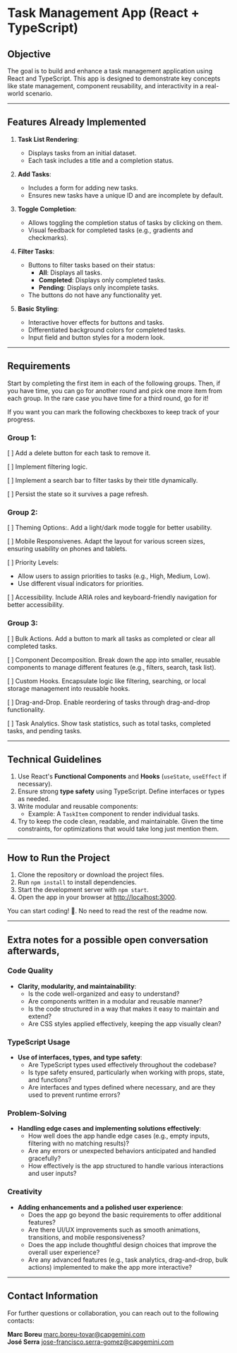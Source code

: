 # Task Management App (React + TypeScript)

## Objective
The goal is to build and enhance a task management application using React and TypeScript. This app is designed to demonstrate key concepts like state management, component reusability, and interactivity in a real-world scenario.

---

## Features Already Implemented

1. **Task List Rendering**:
   - Displays tasks from an initial dataset.
   - Each task includes a title and a completion status.

2. **Add Tasks**:
   - Includes a form for adding new tasks.
   - Ensures new tasks have a unique ID and are incomplete by default.

3. **Toggle Completion**:
   - Allows toggling the completion status of tasks by clicking on them.
   - Visual feedback for completed tasks (e.g., gradients and checkmarks).

4. **Filter Tasks**:
   - Buttons to filter tasks based on their status:
     - **All**: Displays all tasks.
     - **Completed**: Displays only completed tasks.
     - **Pending**: Displays only incomplete tasks.
   - The buttons do not have any functionality yet.

5. **Basic Styling**:
    - Interactive hover effects for buttons and tasks.
    - Differentiated background colors for completed tasks.
    - Input field and button styles for a modern look.

---

## Requirements

Start by completing the first item in each of the following groups.
Then, if you have time,  you can go for another round and pick one more item from each group.
In the rare case you have time for a third round, go for it! 

If you want you can mark the following checkboxes to keep track of your progress.

### Group 1:

[ ] Add a delete button for each task to remove it.

[ ] Implement filtering logic.

[ ] Implement a search bar to filter tasks by their title dynamically.

[ ] Persist the state so it survives a page refresh.


### Group 2:

[ ] Theming Options:. Add a light/dark mode toggle for better usability.

[ ] Mobile Responsivenes. Adapt the layout for various screen sizes, ensuring usability on phones and tablets.

[ ] Priority Levels:
  - Allow users to assign priorities to tasks (e.g., High, Medium, Low).
  - Use different visual indicators for priorities.

[ ] Accessibility. Include ARIA roles and keyboard-friendly navigation for better accessibility.


### Group 3:

[ ] Bulk Actions. Add a button to mark all tasks as completed or clear all completed tasks.

[ ] Component Decomposition. Break down the app into smaller, reusable components to manage different features (e.g., filters, search, task list).

[ ] Custom Hooks. Encapsulate logic like filtering, searching, or local storage management into reusable hooks.  

[ ] Drag-and-Drop. Enable reordering of tasks through drag-and-drop functionality.

[ ] Task Analytics. Show task statistics, such as total tasks, completed tasks, and pending tasks.

---

## **Technical Guidelines**
1. Use React's **Functional Components** and **Hooks** (`useState`, `useEffect` if necessary).  
2. Ensure strong **type safety** using TypeScript. Define interfaces or types as needed.  
3. Write modular and reusable components:
   - Example: A `TaskItem` component to render individual tasks.
4. Try to keep the code clean, readable, and maintainable. Given the time constraints, for optimizations that would take long just mention them.

---

## **How to Run the Project**
1. Clone the repository or download the project files.
2. Run `npm install` to install dependencies.
3. Start the development server with `npm start`.
4. Open the app in your browser at [http://localhost:3000](http://localhost:3000).


You can start coding! 🚀.  No need to read the rest of the readme now.

---

## Extra notes for a possible open conversation afterwards, 

### Code Quality
- **Clarity, modularity, and maintainability**:
  - Is the code well-organized and easy to understand?
  - Are components written in a modular and reusable manner?
  - Is the code structured in a way that makes it easy to maintain and extend?
  - Are CSS styles applied effectively, keeping the app visually clean?

### TypeScript Usage
- **Use of interfaces, types, and type safety**:
  - Are TypeScript types used effectively throughout the codebase?
  - Is type safety ensured, particularly when working with props, state, and functions?
  - Are interfaces and types defined where necessary, and are they used to prevent runtime errors?

### Problem-Solving
- **Handling edge cases and implementing solutions effectively**:
  - How well does the app handle edge cases (e.g., empty inputs, filtering with no matching results)?
  - Are any errors or unexpected behaviors anticipated and handled gracefully?
  - How effectively is the app structured to handle various interactions and user inputs?

### Creativity
- **Adding enhancements and a polished user experience**:
  - Does the app go beyond the basic requirements to offer additional features?
  - Are there UI/UX improvements such as smooth animations, transitions, and mobile responsiveness?
  - Does the app include thoughtful design choices that improve the overall user experience?
  - Are any advanced features (e.g., task analytics, drag-and-drop, bulk actions) implemented to make the app more interactive?

---
## Contact Information

For further questions or collaboration, you can reach out to the following contacts:

**Marc Boreu**  [marc.boreu-tovar@capgemini.com](mailto:marc.boreu-tovar@capgemini.com)  
**José Serra**  [jose-francisco.serra-gomez@capgemini.com](mailto:jose-francisco.serra-gomez@capgemini.com)